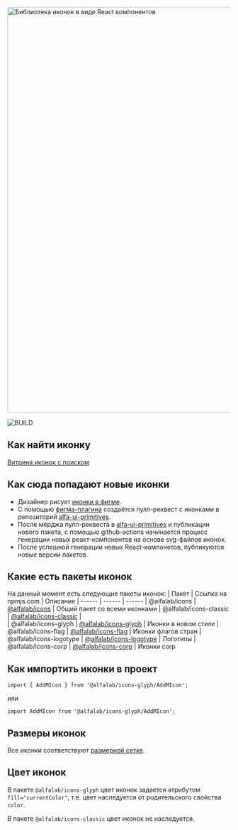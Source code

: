 <p class="readme-header"><img width="914" alt="Библиотека иконок в виде React компонентов" src="https://user-images.githubusercontent.com/109410/82576705-a987c800-9b92-11ea-889d-dd3f04d13662.png"></p>

![BUILD](https://github.com/alfa-laboratory/icons/workflows/BUILD/badge.svg?branch=master&event=repository_dispatch)

## Как найти иконку

[Витрина иконок с поиском](https://alfa-laboratory.github.io/icons-demo/)

## Как сюда попадают новые иконки

-   Дизайнер рисует [иконки в фигме](https://www.figma.com/file/QoGuPDB1hAMoMMqsQQ4Mx7lB/Icons?node-id=3882%3A144).
-   С помощью [фигма-плагина](https://www.figma.com/community/plugin/822773501021259599/Publish-Icons) создаётся пулл-реквест с иконками в репозиторий [alfa-ui-primitives](https://github.com/alfa-laboratory/alfa-ui-primitives).
-   После мёрджа пулл-реквеста в [alfa-ui-primitives](https://github.com/alfa-laboratory/alfa-ui-primitives) и публикации нового пакета, с помощью github-actions начинается процесс генерации новых реакт-компонентов на основе svg-файлов иконок.
-   После успешной генерации новых React-компонетов, публикуются новые версии пакетов.

## Какие есть пакеты иконок

На данный момент есть следующие пакеты иконок:
| Пакет | Ссылка на npmjs.com | Описание
| ------ | ------ | ------
| @alfalab/icons | [@alfalab/icons](https://www.npmjs.com/package/@alfalab/icons) | Общий пакет со всеми иконками
| @alfalab/icons-classic | [@alfalab/icons-classic](https://www.npmjs.com/package/@alfalab/icons-classic) |  
| @alfalab/icons-glyph | [@alfalab/icons-glyph](https://www.npmjs.com/package/@alfalab/icons-glyph) | Иконки в новом стиле
| @alfalab/icons-flag | [@alfalab/icons-flag](https://www.npmjs.com/package/@alfalab/icons-flag) | Иконки флагов стран
| @alfalab/icons-logotype | [@alfalab/icons-logotype](https://www.npmjs.com/package/@alfalab/icons-logotype) | Логотипы
| @alfalab/icons-corp | [@alfalab/icons-corp](https://www.npmjs.com/package/@alfalab/icons-corp) | Иконки corp

## Как импортить иконки в проект

`import { AddMIcon } from '@alfalab/icons-glyph/AddMIcon';`

или

`import AddMIcon from '@alfalab/icons-glyph/AddMIcon';`

## Размеры иконок

Все иконки соответствуют [размерной сетке](https://github.com/alfa-laboratory/alfa-ui-primitives/wiki/%D0%A2%D1%80%D0%B5%D0%B1%D0%BE%D0%B2%D0%B0%D0%BD%D0%B8%D1%8F-%D0%BA-%D0%B8%D0%BA%D0%BE%D0%BD%D0%BA%D0%B0%D0%BC).

## Цвет иконок

В пакете `@alfalab/icons-glyph` цвет иконок задается атрибутом `fill="currentColor"`, т.е. цвет наследуется от родительского свойства `color`.

В пакете `@alfalab/icons-classic` цвет иконок не наследуется.
